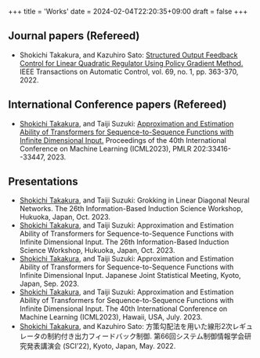 +++
title = 'Works'
date = 2024-02-04T22:20:35+09:00
draft = false
+++

## Journal papers (Refereed)
- Shokichi Takakura, and Kazuhiro Sato: [Structured Output Feedback Control for Linear Quadratic Regulator Using Policy Gradient Method.](https://ieeexplore.ieee.org/document/10091214) IEEE Transactions on Automatic Control, vol. 69, no. 1, pp. 363-370, 2022.
## International Conference papers (Refereed)
- <u>Shokichi Takakura</u>, and Taiji Suzuki: [Approximation and Estimation Ability of Transformers for Sequence-to-Sequence Functions with Infinite Dimensional Input.](https://proceedings.mlr.press/v202/takakura23a.html) Proceedings of the 40th International Conference on Machine Learning (ICML2023), PMLR 202:33416--33447, 2023.

## Presentations
- <u>Shokichi Takakura</u>, and Taiji Suzuki: Grokking in Linear Diagonal Neural Networks. The 26th Information-Based Induction Science Workshop, Hukuoka, Japan, Oct. 2023.
- <u>Shokichi Takakura</u>, and Taiji Suzuki: Approximation and Estimation Ability of Transformers for Sequence-to-Sequence Functions with Infinite Dimensional Input. The 26th Information-Based Induction Science Workshop, Hukuoka, Japan, Oct. 2023.
- <u>Shokichi Takakura</u>, and Taiji Suzuki: Approximation and Estimation Ability of Transformers for Sequence-to-Sequence Functions with Infinite Dimensional Input. Japanese Joint Statistical Meeting, Kyoto, Japan, Sep. 2023.
- <u>Shokichi Takakura</u>, and Taiji Suzuki: Approximation and Estimation Ability of Transformers for Sequence-to-Sequence Functions with Infinite Dimensional Input. The 40th International Conference on Machine Learning (ICML2023), Hawaii, USA, July. 2023.
- <u>Shokichi Takakura</u>, and Kazuhiro Sato: 方策勾配法を用いた線形2次レギュレータの制約付き出力フィードバック制御. 第66回システム制御情報学会研究発表講演会 (SCI’22), Kyoto, Japan, May. 2022.
